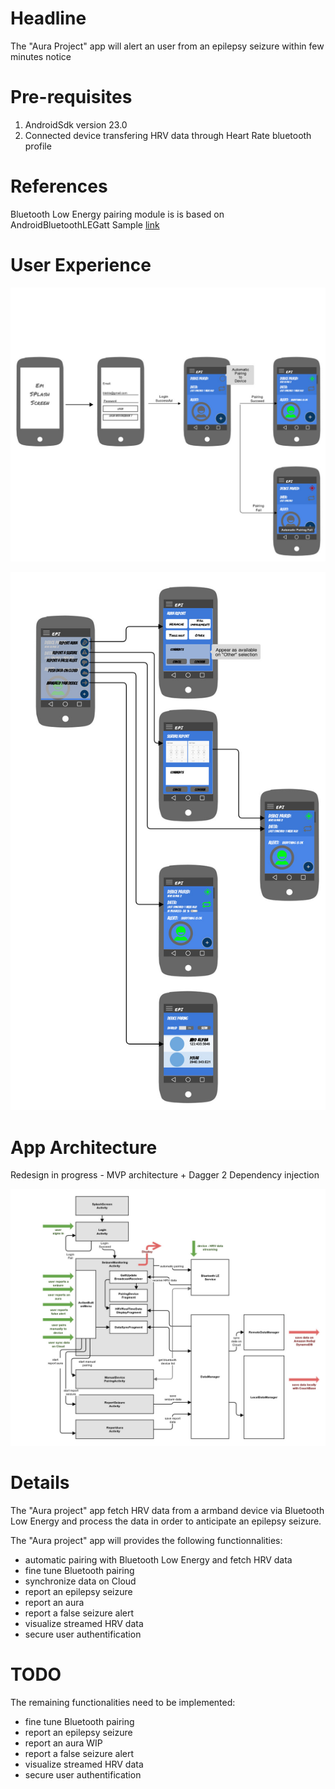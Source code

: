 # Headline #
The "Aura Project" app will alert an user from an epilepsy seizure within few minutes notice 

# Pre-requisites #
1. AndroidSdk version 23.0
2. Connected device transfering HRV data through Heart Rate bluetooth profile 

# References #
Bluetooth Low Energy pairing module is is based on AndroidBluetoothLEGatt Sample
[link](https://developer.android.com/reference/android/bluetooth/BluetoothGatt.html)

# User Experience #
![Scheme](documentation/epi_ux_flowchart_loading.jpg)

![Scheme](documentation/epi_ux_flowchart_buttonmenu_v2.jpg)


# App Architecture #
Redesign in progress - MVP architecture + Dagger 2 Dependency injection

![Scheme](documentation/auraapparchitecture.jpg)

# Details #
The "Aura project" app fetch HRV data from a armband device via Bluetooth Low Energy and process the data in order to anticipate an epilepsy seizure.

The "Aura project" app will provides the following functionnalities:

* automatic pairing with Bluetooth Low Energy and fetch HRV data
* fine tune Bluetooth pairing
* synchronize data on Cloud
* report an epilepsy seizure
* report an aura
* report a false seizure alert
* visualize streamed HRV data
* secure user authentification

# TODO #
The remaining functionalities need to be implemented:

* fine tune Bluetooth pairing
* report an epilepsy seizure
* report an aura WIP
* report a false seizure alert
* visualize streamed HRV data
* secure user authentification
